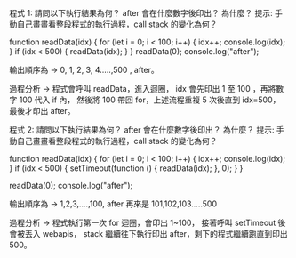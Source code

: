 程式 1: 請問以下執行結果為何？ after 會在什麼數字後印出？ 為什麼？
提示: 手動自己畫畫看整段程式的執行過程，call stack 的變化為何？

function readData(idx) {
for (let i = 0; i < 100; i++) {
idx++;
console.log(idx);
}
if (idx < 500) {
readData(idx);
}
}
readData(0);
console.log("after");

輸出順序為 → 0, 1, 2, 3, 4.....,500 , after。

過程分析 → 程式會呼叫 readData，進入迴圈，
idx 會先印出 1 至 100 ，再將數字 100 代入 if 內，
然後將 100 帶回 for，上述流程重複 5 次後直到 idx=500，
最後才印出 after。

程式 2: 請問以下執行結果為何？ after 會在什麼數字後印出？ 為什麼？
提示: 手動自己畫畫看整段程式的執行過程，call stack 的變化為何？

function readData(idx) {
for (let i = 0; i < 100; i++) {
idx++;
console.log(idx);
}
if (idx < 500) {
setTimeout(function () {
readData(idx);
}, 0);
}
}

readData(0);
console.log("after");

輸出順序為 → 1,2,3,....,100, after
再來是 101,102,103.....500

過程分析 →
程式執行第一次 for 迴圈，會印出 1~100，
接著呼叫 setTimeout 後會被丟入 webapis，
stack 繼續往下執行印出 after，剩下的程式繼續跑直到印出 500。
